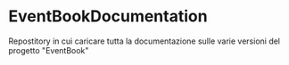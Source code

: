 # EventBookDocumentation
Repostitory in cui caricare tutta la documentazione sulle varie versioni del progetto "EventBook"
